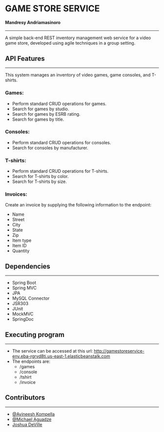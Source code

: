 # GAME STORE SERVICE
#### Mandresy Andriamasinoro

---
A simple back-end REST inventory management web service for a video game store, developed using agile techniques in a group setting.

## API Features

---
This system manages an inventory of video games, game consoles, and T-shirts.

### Games:
* Perform standard CRUD operations for games.
* Search for games by studio.
* Search for games by ESRB rating.
* Search for games by title.

### Consoles:
* Perform standard CRUD operations for consoles.
* Search for consoles by manufacturer.

### T-shirts:
* Perform standard CRUD operations for T-shirts.
* Search for T-shirts by color.
* Search for T-shirts by size.

### Invoices:
Create an invoice by supplying the following information to the endpoint:
* Name
* Street
* City
* State
* Zip
* Item type
* Item ID
* Quantity

## Dependencies

---
* Spring Boot
* Spring MVC
* JPA
* MySQL Connector
* JSR303
* JUnit
* MockMVC
* SpringDoc

## Executing program

---
* The service can be accessed at this url: http://gamestoreservice-env.eba-rgrvd8ti.us-east-1.elasticbeanstalk.com﻿
* The endpoints are:
  * /games
  * /console
  * /tshirt
  * /invoice

## Contributors

---

* [@Avineesh Kompella](https://github.com/avithesun)  
* [@Michael Aguadze](https://github.com/MichaelAguadze)
* [Joshua DeVille](https://github.com/devillejoshua14)